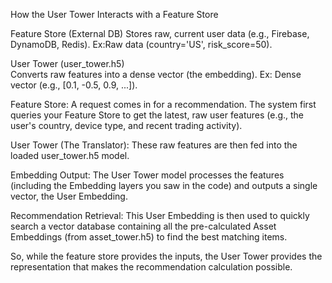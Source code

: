 How the User Tower Interacts with a Feature Store

Feature Store (External DB)	
Stores raw, current user data (e.g., Firebase, DynamoDB, Redis).
Ex:Raw data (country='US', risk_score=50).

User Tower (user_tower.h5)	
Converts raw features into a dense vector (the embedding).
Ex: Dense vector (e.g., [0.1, -0.5, 0.9, ...]).

Feature Store: A request comes in for a recommendation. The system first queries your Feature Store to get the latest, raw user features (e.g., the user's country, device type, and recent trading activity).

User Tower (The Translator): These raw features are then fed into the loaded user_tower.h5 model.

Embedding Output: The User Tower model processes the features (including the Embedding layers you saw in the code) and outputs a single vector, the User Embedding.

Recommendation Retrieval: This User Embedding is then used to quickly search a vector database containing all the pre-calculated Asset Embeddings (from asset_tower.h5) to find the best matching items.

So, while the feature store provides the inputs, the User Tower provides the representation that makes the recommendation calculation possible.